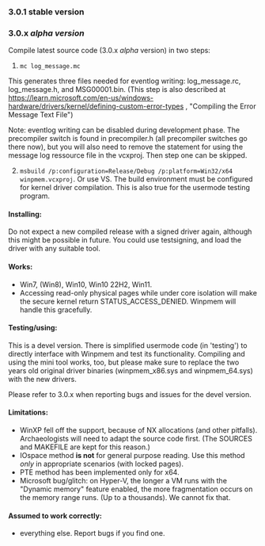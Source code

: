 ### 3.0.1 stable version



### 3.0.x *alpha version*

Compile latest source code (3.0.x *alpha* version) in two steps:

1. `mc log_message.mc`

This generates three files needed for eventlog writing: log_message.rc, log_message.h, and MSG00001.bin.
(This step is also described at https://learn.microsoft.com/en-us/windows-hardware/drivers/kernel/defining-custom-error-types , "Compiling the Error Message Text File")

Note: eventlog writing can be disabled during development phase. The precompiler switch is found in precompiler.h (all precompiler switches go there now), but you will also need to remove the statement for using the message log ressource file in the vcxproj. Then step one can be skipped.

2. `msbuild /p:configuration=Release/Debug /p:platform=Win32/x64 winpmem.vcxproj`. Or use VS. The build environment must be configured for kernel driver compilation. This is also true for the usermode testing program.

#### Installing:

Do not expect a new compiled release with a signed driver again, although this might be possible in future.
You could use testsigning, and load the driver with any suitable tool.

#### Works:

* Win7, (Win8), Win10, Win10 22H2, Win11.
* Accessing read-only physical pages while under core isolation will make the secure kernel return STATUS_ACCESS_DENIED. Winpmem will handle this gracefully.

#### Testing/using:

This is a devel version. There is simplified usermode code (in 'testing') to directly interface with Winpmem and test its functionality.
Compiling and using the mini tool works, too, but please make sure to replace the two years old original driver binaries (winpmem_x86.sys and winpmem_64.sys) with the new drivers.

Please refer to 3.0.x when reporting bugs and issues for the devel version.

#### Limitations:

* WinXP fell off the support, because of NX allocations (and other pitfalls). Archaeologists will need to adapt the source code first. (The SOURCES and MAKEFILE are kept for this reason.)
* IOspace method **is not** for general purpose reading. Use this method *only* in appropriate scenarios (with locked pages).
* PTE method has been implemented only for x64.
* Microsoft bug/glitch: on Hyper-V, the longer a VM runs with the "Dynamic memory" feature enabled, the more fragmentation occurs on the memory range runs. (Up to a thousands). We cannot fix that.

#### Assumed to work correctly:
* everything else. Report bugs if you find one.
